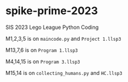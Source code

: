 # spike-prime-2023
SIS 2023 Lego League Python Coding

M1,2,3,5 is on `maincode.py` and `Project 1.llsp3`

M13,7,6 is on `Program 1.llsp3`

M4,14,15 is on `Program 3.llsp3`

M15,14 is on `collecting_humans.py` and `HC.llsp3`
